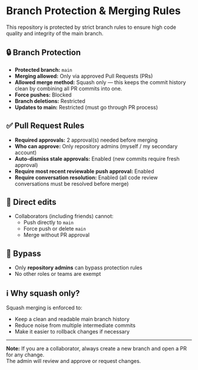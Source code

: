 # Branch Protection & Merging Rules

This repository is protected by strict branch rules to ensure high code quality and integrity of the main branch.

## 🔒 Branch Protection

- **Protected branch:** `main`
- **Merging allowed:** Only via approved Pull Requests (PRs)
- **Allowed merge method:** Squash only — this keeps the commit history clean by combining all PR commits into one.
- **Force pushes:** Blocked
- **Branch deletions:** Restricted
- **Updates to main:** Restricted (must go through PR process)

## ✅ Pull Request Rules

- **Required approvals:** 2 approval(s) needed before merging
- **Who can approve:** Only repository admins (myself / my secondary account)
- **Auto-dismiss stale approvals:** Enabled (new commits require fresh approval)
- **Require most recent reviewable push approval:** Enabled
- **Require conversation resolution:** Enabled (all code review conversations must be resolved before merge)

## 🚫 Direct edits

- Collaborators (including friends) cannot:
  - Push directly to `main`
  - Force push or delete `main`
  - Merge without PR approval

## 🔑 Bypass

- Only **repository admins** can bypass protection rules
- No other roles or teams are exempt

## ℹ Why squash only?

Squash merging is enforced to:
- Keep a clean and readable main branch history
- Reduce noise from multiple intermediate commits
- Make it easier to rollback changes if necessary

---

**Note:** If you are a collaborator, always create a new branch and open a PR for any change.  
The admin will review and approve or request changes.
